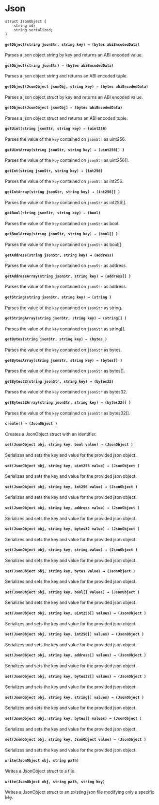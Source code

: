 # Json

```solidity
struct JsonObject {
    string id;
    string serialized;
}
```

#### **`getObject(string jsonStr, string key) → (bytes abiEncodedData)`**

Parses a json object string by key and returns an ABI encoded value.

#### **`getObject(string jsonStr) → (bytes abiEncodedData)`**

Parses a json object string and returns an ABI encoded tuple.

#### **`getObject(JsonObject jsonObj, string key) → (bytes abiEncodedData)`**

Parses a json object struct by key and returns an ABI encoded value.

#### **`getObject(JsonObject jsonObj) → (bytes abiEncodedData)`**

Parses a json object struct and returns an ABI encoded tuple.

#### **`getUint(string jsonStr, string key) → (uint256)`**

Parses the value of the `key` contained on `jsonStr` as uint256.

#### **`getUintArray(string jsonStr, string key) → (uint256[] )`**

Parses the value of the `key` contained on `jsonStr` as uint256[].

#### **`getInt(string jsonStr, string key) → (int256)`**

Parses the value of the `key` contained on `jsonStr` as int256.

#### **`getIntArray(string jsonStr, string key) → (int256[] )`**

Parses the value of the `key` contained on `jsonStr` as int256[].

#### **`getBool(string jsonStr, string key) → (bool)`**

Parses the value of the `key` contained on `jsonStr` as bool.

#### **`getBoolArray(string jsonStr, string key) → (bool[] )`**

Parses the value of the `key` contained on `jsonStr` as bool[].

#### **`getAddress(string jsonStr, string key) → (address)`**

Parses the value of the `key` contained on `jsonStr` as address.

#### **`getAddressArray(string jsonStr, string key) → (address[] )`**

Parses the value of the `key` contained on `jsonStr` as address.

#### **`getString(string jsonStr, string key) → (string )`**

Parses the value of the `key` contained on `jsonStr` as string.

#### **`getStringArray(string jsonStr, string key) → (string[] )`**

Parses the value of the `key` contained on `jsonStr` as string[].

#### **`getBytes(string jsonStr, string key) → (bytes )`**

Parses the value of the `key` contained on `jsonStr` as bytes.

#### **`getBytesArray(string jsonStr, string key) → (bytes[] )`**

Parses the value of the `key` contained on `jsonStr` as bytes[].

#### **`getBytes32(string jsonStr, string key) → (bytes32)`**

Parses the value of the `key` contained on `jsonStr` as bytes32.

#### **`getBytes32Array(string jsonStr, string key) → (bytes32[] )`**

Parses the value of the `key` contained on `jsonStr` as bytes32[].

#### **`create() → (JsonObject )`**

Creates a JsonObject struct with an identifier.

#### **`set(JsonObject obj, string key, bool value) → (JsonObject )`**

Serializes and sets the key and value for the provided json object.

#### **`set(JsonObject obj, string key, uint256 value) → (JsonObject )`**

Serializes and sets the key and value for the provided json object.

#### **`set(JsonObject obj, string key, int256 value) → (JsonObject )`**

Serializes and sets the key and value for the provided json object.

#### **`set(JsonObject obj, string key, address value) → (JsonObject )`**

Serializes and sets the key and value for the provided json object.

#### **`set(JsonObject obj, string key, bytes32 value) → (JsonObject )`**

Serializes and sets the key and value for the provided json object.

#### **`set(JsonObject obj, string key, string value) → (JsonObject )`**

Serializes and sets the key and value for the provided json object.

#### **`set(JsonObject obj, string key, bytes value) → (JsonObject )`**

Serializes and sets the key and value for the provided json object.

#### **`set(JsonObject obj, string key, bool[] values) → (JsonObject )`**

Serializes and sets the key and value for the provided json object.

#### **`set(JsonObject obj, string key, uint256[] values) → (JsonObject )`**

Serializes and sets the key and value for the provided json object.

#### **`set(JsonObject obj, string key, int256[] values) → (JsonObject )`**

Serializes and sets the key and value for the provided json object.

#### **`set(JsonObject obj, string key, address[] values) → (JsonObject )`**

Serializes and sets the key and value for the provided json object.

#### **`set(JsonObject obj, string key, bytes32[] values) → (JsonObject )`**

Serializes and sets the key and value for the provided json object.

#### **`set(JsonObject obj, string key, string[] values) → (JsonObject )`**

Serializes and sets the key and value for the provided json object.

#### **`set(JsonObject obj, string key, bytes[] values) → (JsonObject )`**

Serializes and sets the key and value for the provided json object.

#### **`set(JsonObject obj, string key, JsonObject value) → (JsonObject )`**

Serializes and sets the key and value for the provided json object.

#### **`write(JsonObject obj, string path)`**

Writes a JsonObject struct to a file.

#### **`write(JsonObject obj, string path, string key)`**

Writes a JsonObject struct to an existing json file modifying only a specific key.

